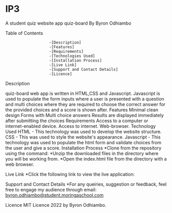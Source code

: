 # IP3
A student quiz  website app
quiz-board
By Byron Odhiambo

Table of Contents


                       -[Description]
                       -[Features]
                       -[Requirements]
                       -[Technologies Used]
                       -[Installation Process]
                       -[Live Link]
                       -[Support and Contact Details]
                       -[Licence]
                       
Description

quiz-board web app is  written in HTML,CSS and Javascript. Javascript is used to populate the form inputs where a user is presented with a question and multi choices where they are required to choose the correct answer for the provided choices and a score is shown after.
Features
Minimal clean design
Forms with Multi choice answers
Results are displayed immediately after submitting the choices
Requirements
Access to a computer or internet-enabled device.
Access to internet.
Web-browser.
Technology Used
HTML - This technology was used to develop the website structure.
CSS - This was used to style the website's appearance.
Javascript - This technology was used to populate the html form and validate choices from the user and give a score.
Installation Process
*Clone from the repository using the command: *Unzip the downloaded files in the directory where you will be working from. *Open the index.html file from the directory with a web browser.

Live Link
*Click the following link to view the live application:

Support and Contact Details
*For any queiries, suggestion or feedback, feel free to engage my audience through email: byron.odhiambo@student.moringaschool.com

Licence
MIT Licence 2022 by Byron Odhiambo.
